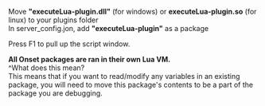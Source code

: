 Move **"executeLua-plugin.dll"** (for windows) or **executeLua-plugin.so** (for linux) to your plugins folder<br/>
In server_config.jon, add **"executeLua-plugin"** as a package

Press F1 to pull up the script window.

**All Onset packages are ran in their own Lua VM.**<br/>
^What does this mean?<br/>
This means that if you want to read/modify any variables in an existing package, you will need to move this package's contents to be a part of the package you are debugging.
